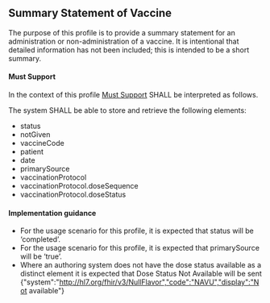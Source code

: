 ## Summary Statement of Vaccine

The purpose of this profile is to provide a summary statement for an administration or non-administration of a vaccine. It is intentional that detailed information has not been included; this is intended to be a short summary.

#### Must Support
In the context of this profile [Must Support](http://hl7.org/fhir/STU3/conformance-rules.html#mustSupport) SHALL be interpreted as follows.

The system SHALL be able to store and retrieve the following elements:
* status
* notGiven
* vaccineCode
* patient
* date
* primarySource
* vaccinationProtocol
* vaccinationProtocol.doseSequence
* vaccinationProtocol.doseStatus

#### Implementation guidance

* For the usage scenario for this profile, it is expected that status will be ‘completed’.
* For the usage scenario for this profile, it is expected that primarySource will be ‘true’.
* Where an authoring system does not have the dose status available as a distinct element it is expected that Dose Status Not Available will be sent {"system":"http://hl7.org/fhir/v3/NullFlavor","code":"NAVU","display":"Not available"}